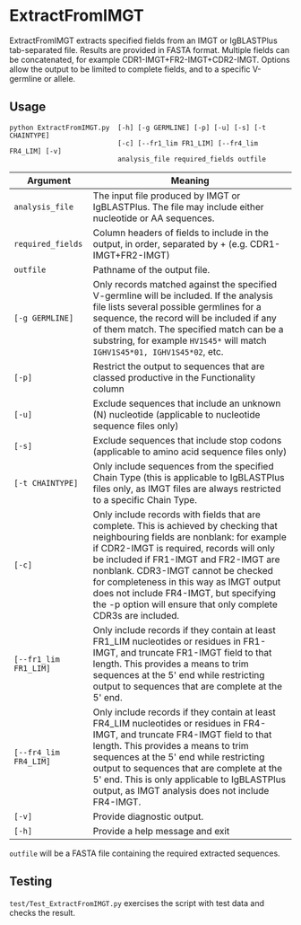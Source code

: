 # ExtractFromIMGT #

ExtractFromIMGT extracts specified fields from an IMGT or IgBLASTPlus tab-separated file. Results are provided in FASTA format. Multiple fields can be concatenated, for example CDR1-IMGT+FR2-IMGT+CDR2-IMGT. Options allow the output to be limited to complete fields, and to a specific V-germline or allele.

## Usage ##

	python ExtractFromIMGT.py  [-h] [-g GERMLINE] [-p] [-u] [-s] [-t CHAINTYPE] 
	                           [-c] [--fr1_lim FR1_LIM] [--fr4_lim FR4_LIM] [-v] 
                               analysis_file required_fields outfile

Argument|Meaning
---------|-------
`analysis_file`|The input file produced by IMGT or IgBLASTPlus. The file may include either nucleotide or AA sequences.
`required_fields`|Column headers of fields to include in the output, in order, separated by + (e.g. CDR1-IMGT+FR2-IMGT)
`outfile`|Pathname of the output file.
`[-g GERMLINE]`|Only records matched against the specified V-germline will be included. If the analysis file lists several possible germlines for a sequence, the record will be included if any of them match. The specified match can be a substring, for example `HV1S45*` will match `IGHV1S45*01, IGHV1S45*02`, etc.
`[-p]`|Restrict the output to sequences that are classed productive in the Functionality column
`[-u]`|Exclude sequences that include an unknown (N) nucleotide (applicable to nucleotide sequence files only)
`[-s]`|Exclude sequences that include stop codons (applicable to amino acid sequence files only)
`[-t CHAINTYPE]`|Only include sequences from the specified Chain Type (this is applicable to IgBLASTPlus files only, as IMGT files are always restricted to a specific Chain Type.
`[-c]`|Only include records with fields that are complete. This is achieved by checking that neighbouring fields are nonblank: for example if CDR2-IMGT is required, records will only be included if FR1-IMGT and FR2-IMGT are nonblank. CDR3-IMGT cannot be checked for completeness in this way as IMGT output does not include FR4-IMGT, but specifying the -p option will ensure that only complete CDR3s are included.
`[--fr1_lim FR1_LIM]`|Only include records if they contain at least FR1_LIM nucleotides or residues in FR1-IMGT, and truncate FR1-IMGT field to that length. This provides a means to trim sequences at the 5' end while restricting output to sequences that are complete at the 5' end.
`[--fr4_lim FR4_LIM]`|Only include records if they contain at least FR4_LIM nucleotides or residues in FR4-IMGT, and truncate FR4-IMGT field to that length. This provides a means to trim sequences at the 5' end while restricting output to sequences that are complete at the 5' end. This is only applicable to IgBLASTPlus output, as IMGT analysis does not include FR4-IMGT.
`[-v]`|Provide diagnostic output.
`[-h]`|Provide a help message and exit

`outfile` will be a FASTA file containing the required extracted sequences.

## Testing ##

`test/Test_ExtractFromIMGT.py` exercises the script with test data and checks the result.